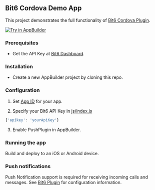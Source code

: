 Bit6 Cordova Demo App
---------------------
This project demonstrates the full functionality of [Bit6 Cordova Plugin](https://github.com/bit6/bit6-cordova).

<a href="https://platform.telerik.com/#appbuilder/clone/https%3A%2F%2Fgithub.com%2Fbit6%2FBit6-DemoApp.git" target="_blank"><img src="http://docs.telerik.com/platform/appbuilder/sample-apps/images/try-in-appbuilder.png" alt="Try in AppBuilder" title="Try in AppBuilder" /></a>

### Prerequisites
* Get the API Key at [Bit6 Dashboard](https://dashboard.bit6.com).

### Installation
* Create a new AppBuilder project by cloning this repo.

### Configuration
1. Set [App ID](http://docs.telerik.com/platform/appbuilder/code-signing-your-app/code-sign-glossary#application-identifier) for your app.

2. Specify your Bit6 API Key in [js/index.js](js/index.js#L19)
  ```js
  {'apikey': 'yourApiKey'}
  ```

3. Enable PushPlugin in AppBuilder. 

### Running the app
Build and deploy to an iOS or Android device.

### Push notifications
Push Notification support is required for receiving incoming calls and messages. See [Bit6 Plugin](https://github.com/bit6/bit6-cordova) for configuration information.
